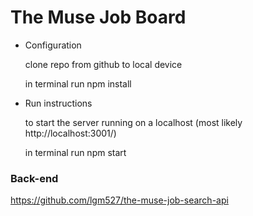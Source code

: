 # The Muse Job Board

* Configuration

  clone repo from github to local device

  in terminal run npm install
  
* Run instructions

  to start the server running on a localhost (most likely http://localhost:3001/)

  in terminal run npm start

### Back-end

https://github.com/lgm527/the-muse-job-search-api
